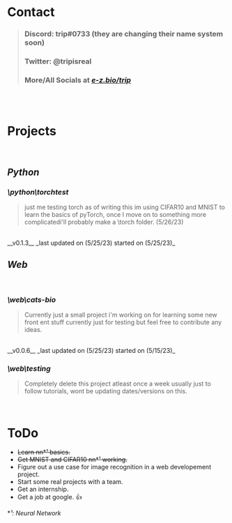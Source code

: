 # **Contact**

> ### Discord: trip#0733 (they are changing their name system soon)
> ### Twitter: @tripisreal
> ### More/All Socials at *[e-z.bio/trip](https://e-z.bio/trip)*

<br>
<br>

# **Projects**

<br>

## ***Python***

### *\python\torchtest*

> just me testing torch as of writing this im using CIFAR10 and MNIST to learn the basics of pyTorch, once I move on to something more complicatedi'll probably make a \torch folder. (5/26/23)
<br>
__v0.1.3__ _last updated on (5/25/23) started on (5/25/23)_

<br>

## ***Web***

<br>

### *\web\cats-bio*

> Currently just a small project i'm working on for learning some new front ent stuff currently just for testing but feel free to contribute any ideas.
<br>
__v0.0.6__ _last updated on (5/25/23) started on (5/15/23)_

### *\web\testing*

> Completely delete this project atleast once a week usually just to follow tutorials, wont be updating dates/versions on this.

<br>

# **ToDo**

- ~~Learn nn*¹ basics.~~
- ~~Get MNIST and CIFAR10 nn*¹ working.~~
- Figure out a use case for image recognition in a web developement project.
- Start some real projects with a team.
- Get an internship.
- Get a job at google. 👍

**¹: Neural Network*
